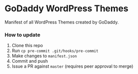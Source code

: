 # GoDaddy WordPress Themes #

Manifest of all WordPress Themes created by GoDaddy.

### How to update

1. Clone this repo
2. Run `cp pre-commit .git/hooks/pre-commit`
3. Make changes to `manifest.json`
4. Commit and push
5. Issue a PR against `master` (requires peer approval to merge)
